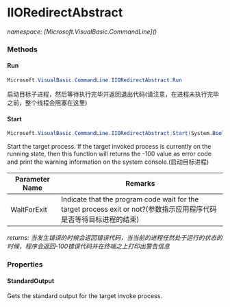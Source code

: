 ﻿# IIORedirectAbstract
_namespace: [Microsoft.VisualBasic.CommandLine](<a href="#" onClick="load('/docs/Microsoft.VisualBasic.CommandLine/index.md')"></a>)_





### Methods

#### Run
```csharp
Microsoft.VisualBasic.CommandLine.IIORedirectAbstract.Run
```
启动目标子进程，然后等待执行完毕并返回退出代码(请注意，在进程未执行完毕之前，整个线程会阻塞在这里)

#### Start
```csharp
Microsoft.VisualBasic.CommandLine.IIORedirectAbstract.Start(System.Boolean)
```
Start the target process. If the target invoked process is currently on the running state, 
 then this function will returns the -100 value as error code and print the warning 
 information on the system console.(启动目标进程)

|Parameter Name|Remarks|
|--------------|-------|
|WaitForExit|Indicate that the program code wait for the target process exit or not?(参数指示应用程序代码是否等待目标进程的结束)|


_returns: 当发生错误的时候会返回错误代码，当当前的进程任然处于运行的状态的时候，程序会返回-100错误代码并在终端之上打印出警告信息_


### Properties

#### StandardOutput
Gets the standard output for the target invoke process.
